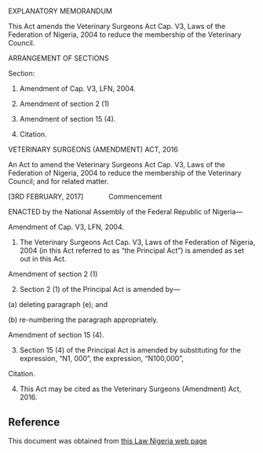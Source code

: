 # 

EXPLANATORY MEMORANDUM

This Act amends the Veterinary Surgeons Act Cap. V3, Laws of the Federation of Nigeria, 2004 to reduce the membership of the Veterinary Council.

ARRANGEMENT OF SECTIONS

Section:

1. Amendment of Cap. V3, LFN, 2004.

2. Amendment of section 2 (1)

3. Amendment of section 15 (4).

4. Citation.

VETERINARY SURGEONS (AMENDMENT) ACT, 2016

An Act to amend the Veterinary Surgeons Act Cap. V3, Laws of the Federation of Nigeria, 2004 to reduce the membership of the Veterinary Council; and for related matter.

[3RD FEBRUARY, 2017]             Commencement

ENACTED by the National Assembly of the Federal Republic of Nigeria—

Amendment of Cap. V3, LFN, 2004.

1. The Veterinary Surgeons Act Cap. V3, Laws of the Federation of Nigeria, 2004 (in this Act referred to as “the Principal Act”) is amended as set out in this Act.

Amendment of section 2 (1)

2. Section 2 (1) of the Principal Act is amended by—

(a) deleting paragraph (e); and

(b) re-numbering the paragraph appropriately.

Amendment of section 15 (4).

3. Section 15 (4) of the Principal Act is amended by substituting for the expression, “N1, 000”, the expression, “N100,000”,

Citation.

4. This Act may be cited as the Veterinary Surgeons (Amendment) Act, 2016.

## Reference

This document was obtained from [this Law Nigeria web page](http://www.lawnigeria.com/LFN/V/Veterinary-Surgeons%28Amendment%29Act.php)
